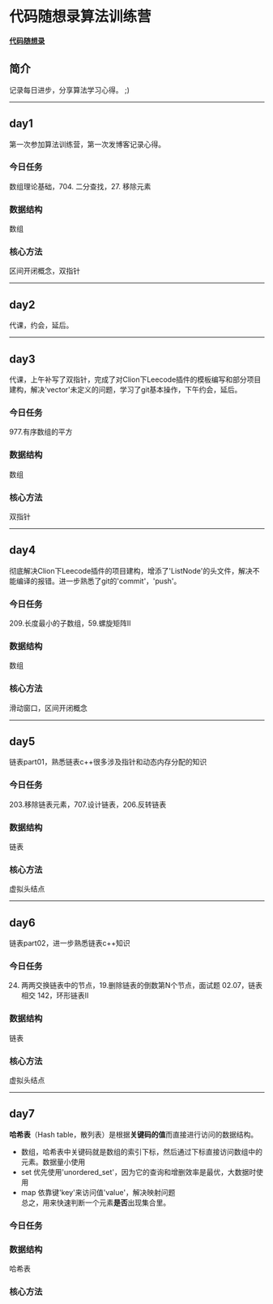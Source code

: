 # **代码随想录算法训练营**
**[代码随想录](https://www.programmercarl.com/ "进去看看")**

## **简介**
记录每日进步，分享算法学习心得。 ;)
***
## day1
第一次参加算法训练营，第一次发博客记录心得。

### 今日任务
数组理论基础，704. 二分查找，27. 移除元素  

### 数据结构
数组

### 核心方法
区间开闭概念，双指针
***
## day2
代课，约会，延后。
***
## day3
代课，上午补写了双指针，完成了对Clion下Leecode插件的模板编写和部分项目建构，解决'vector'未定义的问题，学习了git基本操作，下午约会，延后。

### 今日任务
977.有序数组的平方

### 数据结构
数组

### 核心方法
双指针
***
## day4
彻底解决Clion下Leecode插件的项目建构，增添了'ListNode'的头文件，解决不能编译的报错。进一步熟悉了git的'commit'，'push'。

### 今日任务
209.长度最小的子数组，59.螺旋矩阵II

### 数据结构
数组

### 核心方法
滑动窗口，区间开闭概念
***
## day5
链表part01，熟悉链表c++很多涉及指针和动态内存分配的知识

### 今日任务
203.移除链表元素，707.设计链表，206.反转链表 


### 数据结构
链表

### 核心方法
虚拟头结点

***
## day6
链表part02，进一步熟悉链表c++知识

### 今日任务
24. 两两交换链表中的节点，19.删除链表的倒数第N个节点，面试题 02.07，链表相交 142，环形链表II 


### 数据结构
链表

### 核心方法
虚拟头结点

***
## day7
**哈希表**（Hash table，散列表）是根据**关键码的值**而直接进行访问的数据结构。<br>
- 数组，哈希表中关键码就是数组的索引下标，然后通过下标直接访问数组中的元素。数据量小使用<br>
- set 优先使用'unordered_set'，因为它的查询和增删效率是最优，大数据时使用<br>
- map 依靠键'key'来访问值'value'，解决映射问题<br>
总之，用来快速判断一个元素**是否**出现集合里。

### 今日任务


### 数据结构
哈希表

### 核心方法

